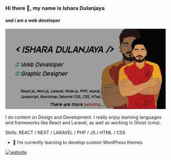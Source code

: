 ### Hi there 👋, my name is Ishara Dulanjaya
#### and i am a web developer 
![alt text](https://raw.githubusercontent.com/isharaLiyanage/isharaLiyanage/b075ef8b6c8189562b5a3f4091c8045e46da7882/git.jpg)

 I do content on Design and Development. I really enjoy learning languages and frameworks like React and Laravel, as well as working in Ghost (cms).

Skills: REACT / NEXT / LARAVEL / PHP / JS / HTML / CSS

- 🌱 I’m currently learning  to develop custom WordPress themes  


[<img src='https://cdn.jsdelivr.net/npm/simple-icons@3.0.1/icons/icloud.svg' alt='website' height='40'>](https://isharadulanjaya.000webhostapp.com/)  

